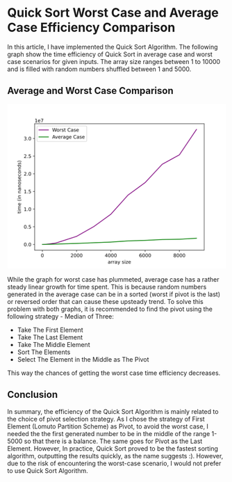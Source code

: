 # Quick Sort Worst Case and Average Case Efficiency Comparison

In this article, I have implemented the Quick Sort Algorithm. The following graph show the time efficiency of Quick Sort in average case and worst case scenarios for given inputs. The array size ranges between 1 to 10000 and is filled with random numbers shuffled between 1 and 5000.

## Average and Worst Case Comparison

![Average and Worst Case Comparison](Graphs/QuickSortWorstAverageCase.svg)

While the graph for worst case has plummeted, average case has a rather steady linear growth for time spent. This is because random numbers generated in the average case can be in a sorted (worst if pivot is the last) or reversed order that can cause these upsteady trend. To solve this problem with both graphs, it is recommended to find the pivot using the following strategy - Median of Three:

- Take The First Element
- Take The Last Element
- Take The Middle Element
- Sort The Elements
- Select The Element in the Middle as The Pivot

This way the chances of getting the worst case time efficiency decreases.

## Conclusion

In summary, the efficiency of the Quick Sort Algorithm is mainly related to the choice of pivot selection strategy. As I chose the strategy of First Element (Lomuto Partition Scheme) as Pivot, to avoid the worst case, I needed the the first generated number to be in the middle of the range 1-5000 so that there is a balance. The same goes for Pivot as the Last Element. However, In practice, Quick Sort proved to be the fastest sorting algorithm, outputting the results quickly, as the name suggests :). However, due to the risk of encountering the worst-case scenario, I would not prefer to use Quick Sort Algorithm.
